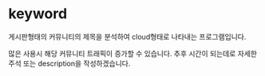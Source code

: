 # keyword

게시판형태의 커뮤니티의 제목을 분석하여 cloud형태로 나타내는 프로그램입니다.

많은 사용시 해당 커뮤니티 트래픽이 증가할 수 있습니다. 
추후 시간이 되는데로 자세한 주석 또는 description을 작성하겠습니다.
